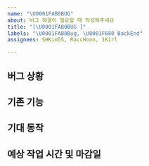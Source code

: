 ```yaml
---
name: "\U0001FAB0BUG"
about: 버그 해결이 필요할 때 작성해주세요
title: "[\U0001FAB0BUG ]"
labels: "\U0001FAB0Bug, \U0001F680 BackEnd"
assignees: SHKim55, RaccHoon, 1Kirl

---
```


## 버그 상황

## 기존 기능

## 기대 동작

## 예상 작업 시간 및 마감일

